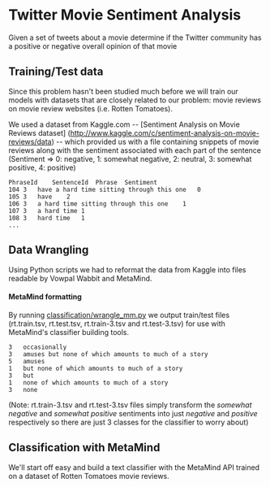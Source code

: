 # Twitter Movie Sentiment Analysis
Given a set of tweets about a movie determine if the Twitter community has a positive or negative overall opinion of that movie

## Training/Test data
Since this problem hasn't been studied much before we will train our models with datasets that are closely related
to our problem: movie reviews on movie review websites (i.e. Rotten Tomatoes).

We used a dataset from Kaggle.com -- [Sentiment Analysis on Movie Reviews dataset] (http://www.kaggle.com/c/sentiment-analysis-on-movie-reviews/data) -- 
which provided us with a file containing snippets of movie reviews 
along with the sentiment associated with each part of the sentence (Sentiment => 0: negative, 1: somewhat negative, 2: neutral, 3: somewhat positive, 4: positive)
```
PhraseId	SentenceId	Phrase	Sentiment
104	3	have a hard time sitting through this one	0
105	3	have	2
106	3	a hard time sitting through this one	1
107	3	a hard time	1
108	3	hard time	1
...
```

## Data Wrangling

Using Python scripts we had to reformat the data from Kaggle into files readable by Vowpal Wabbit and MetaMind.

#### MetaMind formatting

By running [classification/wrangle_mm.py](classification/wrangle_mm.py) 
we output train/test files (rt.train.tsv, rt.test.tsv, rt.train-3.tsv and rt.test-3.tsv) for use with MetaMind's classifier
building tools. 
```
3	occasionally
3	amuses but none of which amounts to much of a story
5	amuses
1	but none of which amounts to much of a story
3	but
1	none of which amounts to much of a story
3	none
```
(Note: rt.train-3.tsv and rt.test-3.tsv files simply transform the *somewhat negative* and *somewhat positive* sentiments into just
*negative* and *positive* respectively so there are just 3 classes for the classifier to worry about)



## Classification with MetaMind
We'll start off easy and build a text classifier with the MetaMind API trained on a dataset of Rotten Tomatoes
movie reviews.
